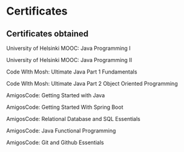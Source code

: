 # Certificates
Certificates obtained 
---------------------


University of Helsinki MOOC: Java Programming I

University of Helsinki MOOC: Java Programming II


Code WIth Mosh: Ultimate Java Part 1 Fundamentals

Code WIth Mosh: Ultimate Java Part 2 Object Oriented Programming


AmigosCode: Getting Started with Java

AmigosCode: Getting Started With Spring Boot

AmigosCode: Relational Database and SQL Essentials

AmigosCode: Java Functional Programming

AmigosCode: Git and Github Essentials


